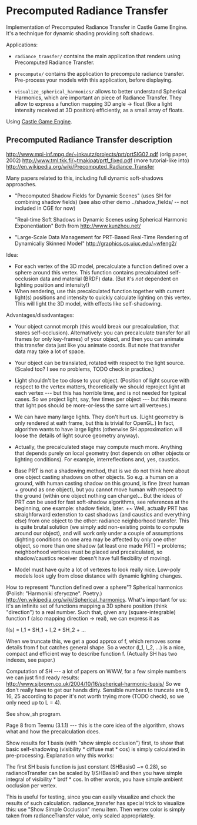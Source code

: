 # Precomputed Radiance Transfer

Implementation of Precomputed Radiance Transfer in Castle Game Engine.
It's a technique for dynamic shading providing soft shadows.

Applications:

- `radiance_transfer/` contains the main application that renders using Precomputed Radiance Transfer.

- `precompute/` contains the application to precompute radiance transfer. Pre-process your models with this application, before displaying.

- `visualize_spherical_harmonics/` allows to better understand Spherical Harmonics, which are important an piece of Radiance Transfer. They allow to express a function mapping 3D angle -> float (like a light intensity received at 3D position) efficiently, as a small array of floats.

Using [Castle Game Engine](https://castle-engine.io/).

## Precomputed Radiance Transfer description

http://www.mpi-inf.mpg.de/~jnkautz/projects/prt/prtSIG02.pdf (orig paper, 2002)
http://www.tml.tkk.fi/~tmakipat/prtf_fixed.pdf (more tutorial-like into)
http://en.wikipedia.org/wiki/Precomputed_Radiance_Transfer

Many papers related to this, including full dynamic soft-shadows approaches.
- "Precomputed Shadow Fields for Dynamic Scenes" (uses SH for combining shadow fields)
  (see also other demo ../shadow_fields/ -- not included in CGE for now)

  "Real-time Soft Shadows in Dynamic Scenes using Spherical Harmonic Exponentiation"
  Both from http://www.kunzhou.net/

- "Large-Scale Data Management for PRT-Based Real-Time Rendering of Dynamically Skinned Model"
  http://graphics.cs.uiuc.edu/~wfeng2/

Idea:
- For each vertex of the 3D model, precalculate a function defined over
  a sphere around this vertex. This function contains precalculated
  self-occlusion data and material (BRDF) data.
  (But it's *not* dependent on lighting position and intensity!)
- When rendering, use this precalculated function together with
  current light(s) positions and intensity to quickly calculate lighting
  on this vertex. This will light the 3D model, with effects like
  self-shadowing.

Advantages/disadvantages:
- Your object cannot morph (this would break our precalculation,
  that stores self-occlusion). Alternatively: you can precalculate
  transfer for all frames (or only key-frames) of your object,
  and then you can animate this transfer data just like you animate coords.
  But note that transfer data may take a lot of space.
+ Your object can be translated, rotated with respect to the light source.
  (Scaled too? I see no problems, TODO check in practice.)

- Light shouldn't be too close to your object. (Position of light source
  with respect to the vertex matters, theoretically we should reproject
  light at each vertex --- but this has horrible time, and is not needed
  for typical cases. So we project light, say, few times per object --- but this
  means that light pos should be more-or-less the same wrt all vertexes.)
+ We can have many large lights. They don't hurt us. (Light geometry is only
  rendered at eath frame, but this is trivial for OpenGL.)
  In fact, algorithm wants to have large lights (otherwise SH approximation
  will loose the details of light source geometry anyway).

+ Actually, the precalculated stage may compute much more.
  Anything that depends purely on local geometry (not depends on other
  objects or lighting conditions). For example, interreflections
  and, yes, caustics.

- Base PRT is not a shadowing method, that is we do not think here about
  one object casting shadows on other objects. So e.g. a human on a ground,
  with human casting shadow on this ground, is fine (treat human + ground
  as one object), but you cannot move human with respect to the ground
  (within one object nothing can change)...
  But the ideas of PRT *can* be used for fast soft-shadow algorithms,
  see references at the beginning, one example: shadow fields, later.
+~ Well, actually PRT has straighforward extenstion to cast shadows
  (and caustics and everything else) from one object to the other:
  radiance neighborhood transfer. This is quite brutal solution
  (we simply add non-existing points to compute around our object),
  and will work only under a couple of assumptions (lighting conditions
  on one area may be affected by only one other object, so more
  than one shadow (at least one made PRT) = problems;
  neighborhood vertices must be placed and precalculated,
  so shadow/caustics receiver doesn't have full flexibility of moving).

- Model must have quite a lot of vertexes to look really nice.
  Low-poly models look ugly from close distance with dynamic lighting
  changes.

How to represent "function defined over a sphere"? Spherical harmonics
(Polish: "Harmoniki sferyczne". Poetry.)
http://en.wikipedia.org/wiki/Spherical_harmonics.
What's important for us: it's an infinite set of functions
mapping a 3D sphere position (think "direction") to a real number.
Such that, given any (square-integrable) function f
(also mapping direction -> real), we can express it as

  f(s) = l_1 * SH_1 + l_2 * SH_2 + ...

When we truncate this, we get a good approx of f, which removes some
details from f but catches general shape. So a vector (l_1, l_2, ...)
is a nice, compact and efficient way to describe function f.
(Actually SH has two indexes, see paper.)

Computation of SH --- a lot of papers on WWW, for a few simple numbers
we can just find ready results:
http://www.sjbrown.co.uk/2004/10/16/spherical-harmonic-basis/
So we don't really have to get our hands dirty.
Sensible numbers to truncate are 9, 16, 25
according to paper it's not worth trying more (TODO check),
so we only need up to L = 4).

See show_sh program.

Page 8 from Teemu (3.1.1) --- this is the core idea of the algorithm,
shows what and how the precalculation does.

Show results for 1 basis (with "show simple occlusion") first,
to show that basic self-shadowing (visibility * diffuse mat * cos)
is simply calculated in pre-processing. Explanation why this works:

  The first SH basis function is just
  constant (SHBasis0 ~= 0.28), so radianceTransfer can be scaled by
  1/SHBasis0 and then you have simple integral of visibility *  brdf * cos.
  In other words, you have simple ambient occlusion per vertex.

  This is useful for testing, since you can easily visualize and check
  the results of such calculation. radiance_transfer has special trick
  to visualize this: use "Show Simple Occlusion" menu item.
  Then vertex color is simply taken from radianceTransfer value,
  only scaled appropriately.
